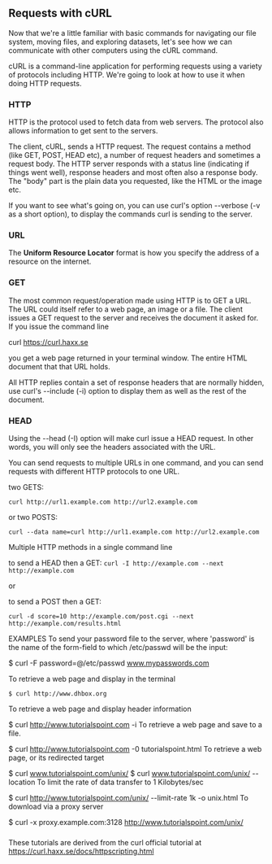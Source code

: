 ## Requests with cURL

Now that we're a little familiar with basic commands for navigating our file system, moving files, and exploring datasets, let's see how we can communicate with other computers using the cURL command.

cURL is a command-line application for performing requests using a variety of protocols including HTTP. We're going to look at how to use it when doing HTTP requests.

### HTTP

HTTP is the protocol used to fetch data from web servers. The protocol also allows information to get sent to the servers.

The client, cURL, sends a HTTP request. The request contains a method (like GET, POST, HEAD etc), a number of request headers and sometimes a request body. The HTTP server responds with a status line (indicating if things went well), response headers and most often also a response body. The "body" part is the plain data you requested, like the HTML or the image etc.

If you want to see what's going on, you can use curl's option --verbose (-v as a short option), to display the commands curl is sending to the server.

### URL

The **Uniform Resource Locator** format is how you specify the address of a resource on the internet.

### GET

The most common request/operation made using HTTP is to GET a URL. The URL could itself refer to a web page, an image or a file. The client issues a GET request to the server and receives the document it asked for. If you issue the command line

 curl https://curl.haxx.se

you get a web page returned in your terminal window. The entire HTML document that that URL holds.

All HTTP replies contain a set of response headers that are normally hidden, use curl's --include (-i) option to display them as well as the rest of the document.

### HEAD

Using the --head (-I) option will make curl issue a HEAD request. In other words, you will only see the headers associated with the URL.

You can send requests to multiple URLs in one command, and you can send requests with different HTTP protocols to one URL.

two GETS:

`curl http://url1.example.com http://url2.example.com`

or two POSTS:

`curl --data name=curl http://url1.example.com http://url2.example.com`

Multiple HTTP methods in a single command line

to send a HEAD then a GET:
`curl -I http://example.com --next http://example.com`

or

to send a POST then a GET:

`curl -d score=10 http://example.com/post.cgi --next http://example.com/results.html`

EXAMPLES
To send your password file to the server, where 'password' is the name of the form-field to which /etc/passwd will be the input:

$ curl -F password=@/etc/passwd www.mypasswords.com

To retrieve a web page and display in the terminal

`$ curl http://www.dhbox.org`

To retrieve a web page and display header information

$ curl http://www.tutorialspoint.com -i
To retrieve a web page and save to a file.

$ curl http://www.tutorialspoint.com -0 tutorialspoint.html
To retrieve a web page, or its redirected target

$ curl www.tutorialspoint.com/unix/ 
$ curl www.tutorialspoint.com/unix/ --location
To limit the rate of data transfer to 1 Kilobytes/sec

$ curl http://www.tutorialspoint.com/unix/ --limit-rate 1k -o unix.html
To download via a proxy server

$ curl -x proxy.example.com:3128 http://www.tutorialspoint.com/unix/

### 


These tutorials are derived from the curl official tutorial at 
https://curl.haxx.se/docs/httpscripting.html